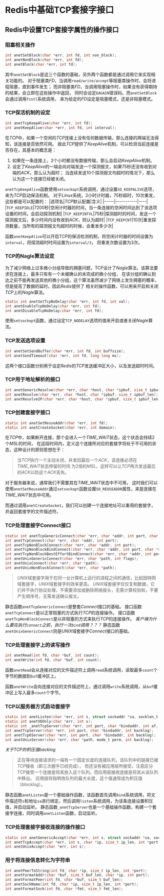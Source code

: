 # Redis中基础TCP套接字接口

## Redis中设置TCP套接字属性的操作接口

### 阻塞相关操作
```c
int anetSetBlock(char *err, int fd, int non_block);
int anetNonBlock(char *err, int fd);
int anetBlock(char *err, int fd);
```
其中`anetSetBlock`是这三个函数的基础，另外两个函数都是通过调用它来实现相关功能的。
对于阻塞类*FD*，当调用`read/write/accept`等阻塞类操作时，会将进程阻塞，直到事件发生；
而非阻塞类*FD*，当调用阻塞操作时，如果没有获得期待的结果，会立即在这些操作中返回，
同时会设定`EAGAIN`错误码。而`anetSetBlock`会通过调用`fcntl`系统调用，
来为给定的*FD*设定是阻塞模式，还是非阻塞模式。

### TCP保活机制的设定
```c
int anetTcpKeepAlive(char *err, int fd);
int anetKeepAlive(char *err, int fd, int interval);
```
在*TCP*中，如果一个空闲的*TCP*连接上没有任何数据传输，那么连接的两端无法得知，该连接是否依然可用。
故此*TCP*提供了*KeepAlive*机制，可以检测当前连接是否存在，其基本的概念是：
1. 如果在一条连接上，2个小时都没有数据传输，那么会启动*KeepAlive*机制。
2. 设定了*KeepAlive*的一端会向对端发送一个探测报文，如果75秒还没有收到对端的*ACK*，那么认为超时；
当连续发送10个探测报文均超时的情况下，那么认为这一个连接已经被关闭。

`anetTcpKeepAlive`函数使用`setsockopt`系统调用，通过设置`SO_KEEPALIVE`选项，来为*TCP*启动保活机制。
对于*Linux*系统，2小时计时器，75秒超时，10次重发，这些都是可以配置的：
|选项名|*TCP*默认配置|含义|
|-----|-----------|----|
|`TCP_KEEPIDLE`|7200秒|空闲计时器的时间，当一条连接的空闲时间达到了该选项设置的时间，会启动探测机制|
|`TCP_KEEPINTVL`|75秒|探测超时的时间，发送一个探测报文后，多少时间内没有收到*ACK*，则认为超时|
|`TCP_KEEPCNT`|10次|重发探测数量，当所有的探测报文均超时的时候，会重发多少次|

函数`anetKeepAlive`可以开启TCP的保活检测机制，将空闲计时器的时间设置为`interval`，将探测超时时间设置为`interval/3`，
将重发次数设置为3次。

### TCP的Nagle算法设定
为了减少网络上过多微小分组导致的拥塞问题，TCP设计了*Nagle*算法，该算法要求在连接上，最多只有有一个未被确认的未完成的微小分组，
在该分组的确认到达之前不能再发送其他的微小分组，这个算法虽然减少了网络上发生拥塞的概率，但是提高了数据的延时。因此*Redis*提供了
相关的操作函数，可以用来开启和关闭*TCP*上的*Nagle*算法。
```c
static int anetSetTcpNoDelay(char *err, int fd, int val);
int anetEnableTcpNoDelay(char *err, int fd);
int anetDisableTcpNoDelay(char *err, int fd);
```
使用`setsockopt`函数，通过设定`TCP_NODELAY`选项的值来开启或者关闭*Nagle*算法。

### TCP发送选项设置
```c
int anetSetSendBuffer(char *err, int fd, int buffsize);
int anetSendTimeout(char *err, int fd, long long ms);
```
这两个接口函数分别用于设定*Redis*的*TCP*发送缓冲区大小，以及发送超时时间。

### TCP用于地址解析的接口
```c
int anetGenericResolve(char *err, char *host, char *ipbuf, size_t ipbuf_len, int flags);
int anetResolve(char *err, char *host, char *ipbuf, size_t ipbuf_len);
int anetResolveIP(char *err, char *host, char *ipbuf, size_t ipbuf_len);
```

### TCP创建套接字接口
```c
static int anetSetReuseAddr(char *err, int fd);
static int anetCreateSocket(char *err, int domain);
```
在*TCP*中，如果断开连接，那个会进入一个*TIME_WAIT*状态，这个状态会持续2个*MSL*的时间，
在这段时间内，定义这个连接所对应的套接字将处于不可用的状态，这种设计的原则思想在于：
> 当*TCP*执行一个主动关闭，并发回最后一个*ACK*，该连接必须在*TIME_WAIT*状态停留的时间
为2倍的*MSL*，这样可以让*TCP*再次发送最后的*ACK*以防这个*ACK*丢失。

对于服务器来说，通常我们不需要其在*TIME_WAIT*状态中不可用，
这时我们可以使用`anetSetReuseAddr`通过`setsockopt`函数设置`SO_REUSEADDR`属性，来是连接在*TIME_WAIT*状态中可用。

而通过调用`anetCreateSocket`，我们可以创建一个连接地址可以重用的套接字，并返回套接字的文件描述符。

### TCP处理套接字Connect接口
```c
static int anetTcpGenericConnect(char *err, char *addr, int port, char *source_addr, int flags);
int anetTcpConnect(char *err, char *addr, int port);
int anetTcpNonBlockConnect(char *err, char *addr, int port);
int anetTcpNonBlockBindConnect(char *err, char *addr, int port, char *source_addr);
int anetTcpNonBlockBestEffortBindConnect(char *err, char *addr, int port, char *source_addr);
int anetUnixGenericConnect(char *err, char *path, int flags);
int anetUnixConnect(char *err, char *path);
int anetUnixNonBlockConnect(char *err, char *path);
```
> *UNIX*域套接字用于在同一台计算机上运行的进程之间的通信，比起因特网域套接字，*UNIX*域套接字的效率更高。
*UNIX*域套接字仅仅复制数据，它们并不执行协议处理，不需要添加或删除网络报头，无需计算校验和，不要产生顺序号，无需发送确认报文。

静态函数`anetTcpGenericConnect`是整套*Connect*接口的基础。
接口函数`anetTcpConnect`是以正常阻塞的方式执行*TCP*的连接操作。
接口函数`anetTcpNonBlockConnect`是以非阻塞的方式来执行*TCP*的连接操作。
*客户端为什么要在执行`connect`之前，执行一次`bind`调用？？？*
静态函数`anetUnixGenericConnect`则是*UNIX*域套接字*Connect*接口的基础。


### TCP处理套接字上的读写操作
```c
int anetRead(int fd, char *buf, int count);
int anetWrite(int fd, char *buf, int count);
```
函数`anetRead`会从连接对应的文件描述符上调用`read`系统调用，读取最多`count`个字节的数据到`buf`缓冲区上。

函数`anetWrite`会向连接对应的文件描述符上，通过调用`write`系统调用，从`buf`缓冲区上写入最多`count`个字节。

### TCP以服务器方式启动套接字
```c
static int anetListen(char *err, int s, struct sockaddr *sa, socklen_t len, int backlog);
static int anetV6Only(char *err, int s);
static int _anetTcpServer(char *err, int port, char *bindaddr, int af, int backlog);
int anetTcpServer(char *err, int port, char *bindaddr, int backlog);
int anetTcp6Server(char *err, int port, char *bindaddr, int backlog);
int anetUnixServer(char *err, char *path, mode_t perm, int backlog);
```
*关于TCP的积压值backlog*
> 正在等待连接请求的一端有一个固定长度的连接队列，该队列中的链接已被*TCP*接收（即三次握手已经完成），
但还没有被应用层所接受。注意区分TCP接受一个连接是将其放入这个队列，而应用层接收连接是将其从该队列中移出。
应用层将指明改队列的最大长度，这个值通常成为积压值（*blocklog*）。

静态函数`anetListen`是一个基础操作函数，该函数首先调用`bind`系统调用，将文件描述符`s`和地址`sa`进行绑定，然后调用`listen`系统调用，为该条连接设置积压值，并启动监听。
静态函数`_anetTcpServer`也是一个基础操作函数，构建一个套接字连接，同时调用`anetListen`函数，启动监听。

### TCP处理套接字接收连接的操作接口
```c
static int anetGenericAccept(char *err, int s, struct sockaddr *sa, socklen_t *len);
int anetTcpAccept(char *err, int s, char *ip, size_t ip_len, int *port);
int anetUnixAccept(char *err, int s);
```

### 用于将连接信息转化为字符串
```c
int anetPeerToString(int fd, char *ip, size_t ip_len, int *port);
int anetFormatAddr(char *buf, size_t buf_len, char *ip, int port);
int anetFormatPeer(int fd, char *buf, size_t buf_len);
int anetSockName(int fd, char *ip, size_t ip_len, int *port);
int anetFormatSock(int fd, char *fmt, size_t fmt_len);
```